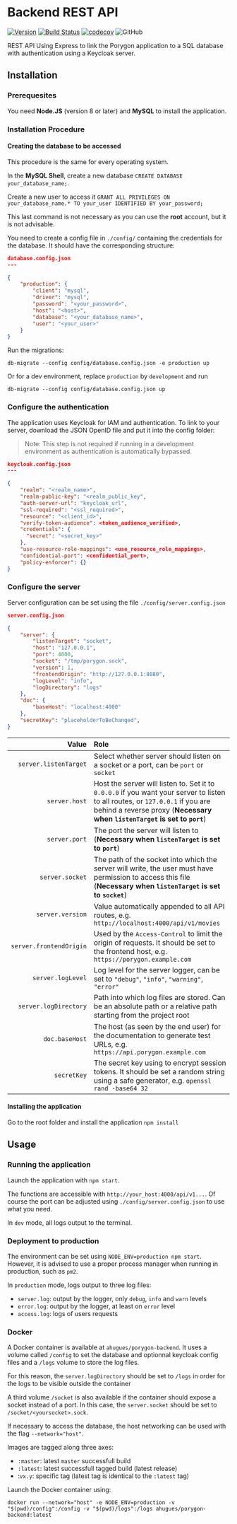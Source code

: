 # Backend REST API #

[![Version](https://img.shields.io/github/package-json/v/ahugues/porygon-backend)](https://github.com/aHugues/porygon-backend)
[![Build Status](https://travis-ci.org/aHugues/porygon-backend.svg?branch=master)](https://travis-ci.org/aHugues/porygon-backend)
[![codecov](https://codecov.io/gh/aHugues/porygon-backend/branch/master/graph/badge.svg)](https://codecov.io/gh/aHugues/porygon-backend)
![GitHub](https://img.shields.io/github/license/ahugues/porygon-backend)

REST API Using Express to link the Porygon application to a SQL database with authentication using 
a Keycloak server.

## Installation ##

### Prerequesites ###

You need **Node.JS** (version 8 or later) and **MySQL** to install the application.


### Installation Procedure ###

#### Creating the database to be accessed ####

This procedure is the same for every operating system.

In the **MySQL Shell**, create a new database `CREATE DATABASE your_database_name;`.

Create a new user to access it `GRANT ALL PRIVILEGES ON your_database_name.* TO your_user IDENTIFIED BY your_password;`

This last command is not necessary as you can use the **root** account, but it is not advisable.

You need to create a config file in `./config/` containing the credentials for the database. It should have the corresponding structure:

```json
database.config.json
---

{
    "production": {
        "client": "mysql",
        "driver": "mysql",
        "password": "<your_password>", 
        "host": "<host>",
        "database": "<your_database_name>",
        "user": "<your_user>"
    }
}
```

Run the migrations: 

```shell
db-migrate --config config/database.config.json -e production up
```

Or for a dev environment, replace `production` by `development` and run 

```shell
db-migrate --config config/database.config.json up
```

### Configure the authentication

The application uses Keycloak for IAM and authentication. To link to your server, 
download the JSON OpenID file and put it into the config folder: 

>Note: This step is not required if running in a development environment as authentication
is automatically bypassed. 

```json
keycloak.config.json
---

{
    "realm": "<realm_name>",
    "realm-public-key": "<realm_public_key",
    "auth-server-url": "keycloak_url",
    "ssl-required": "<ssl_required>",
    "resource": "<client_id>",
    "verify-token-audience": <token_audience_verified>,
    "credentials": {
      "secret": "<secret_key>"
    },
    "use-resource-role-mappings": <use_resource_role_mappings>,
    "confidential-port": <confidential_port>,
    "policy-enforcer": {}
}
```

### Configure the server

Server configuration can be set using the file `./config/server.config.json`

```json
server.config.json

{
    "server": {
        "listenTarget": "socket",
        "host": "127.0.0.1",
        "port": 4000,
        "socket": "/tmp/porygon.sock",
        "version": 1,
        "frontendOrigin": "http://127.0.0.1:8080",
        "logLevel": "info",
        "logDirectory": "logs"
    },
    "doc": {
        "baseHost": "localhost:4000"
    },
    "secretKey": "placeholderToBeChanged",
}
```

| Value | Role |
| ---: | :--- |
| `server.listenTarget` | Select whether server should listen on a socket or a port, can be `port` or `socket` |
| `server.host` | Host the server will listen to. Set it to `0.0.0.0` if you want your server to listen to all routes, or `127.0.0.1` if you are behind a reverse proxy (**Necessary when `listenTarget` is set to `port`**) |
| `server.port` | The port the server will listen to (**Necessary when `listenTarget` is set to `port`**) |
| `server.socket` | The path of the socket into which the server will write, the user must have permission to access this file (**Necessary when `listenTarget` is set to `socket`**)
| `server.version` | Value automatically appended to all API routes, e.g. `http://localhost:4000/api/v1/movies` |
| `server.frontendOrigin` | Used by the `Access-Control` to limit the origin of requests. It should be set to the frontend host, e.g. `https://porygon.example.com` |
| `server.logLevel` | Log level for the server logger, can be set to `"debug"`, `"info"`, `"warning"`, `"error"` |
| `server.logDirectory` | Path into which log files are stored. Can be an absolute path or a relative path starting from the project root |
| `doc.baseHost` | The host (as seen by the end user) for the documentation to generate test URLs, e.g. `https://api.porygon.example.com` |
| `secretKey` | The secret key using to encrypt session tokens. It should be set a random string using a safe generator, e.g. `openssl rand -base64 32` |



#### Installing the application ####

Go to the root folder and install the application `npm install`

## Usage ##

### Running the application

Launch the application with `npm start`.

The functions are accessible with `http://your_host:4000/api/v1...`. Of course the port can be adjusted using `./config/server.config.json` to use what you need.

In `dev` mode, all logs output to the terminal.

### Deployment to production

The environment can be set using `NODE_ENV=production npm start`. However, it is 
advised to use a proper process manager when running in production, such as `pm2`. 

In `production` mode, logs output to three log files: 
- `server.log`: output by the logger, only `debug`, `info` and `warn` levels
- `error.log`: output by the logger, at least on `error` level
- `access.log`: logs of users requests

### Docker

A Docker container is available at `ahugues/porygon-backend`. It uses a volume called `/config` to 
set the database and optionnal keycloak config files and a `/logs` volume to store the log files. 

For this reason, the `server.logDirectory` should be set to `/logs` in order for the logs to be visible 
outside the container

A third volume `/socket` is also available if the container should expose a socket instead of a port. In this case, the `server.socket` should be set to `/socket/<yoursocket>.sock`.

If necessary to access the database, the host networking can be used with the flag `--network="host"`.

Images are tagged along three axes: 
- `:master`: latest `master` successfull build
- `:latest`: latest successfull tagged build (latest release)
- :`vx.y`: specific tag (latest tag is identical to the `:latest` tag)

Launch the Docker container using:

```shell
docker run --network="host" -e NODE_ENV=production -v "$(pwd)/config":/config -v "$(pwd)/logs":/logs ahugues/porygon-backend:latest
```
